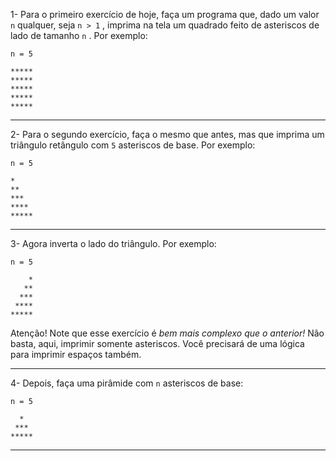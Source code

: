 1- Para o primeiro exercício de hoje, faça um programa que, dado um valor  `n`  qualquer, seja  `n > 1`  , imprima na tela um quadrado feito de asteriscos de lado de tamanho  `n`  . Por exemplo:

```shell
n = 5

*****
*****
*****
*****
*****
```

----------

2- Para o segundo exercício, faça o mesmo que antes, mas que imprima um triângulo retângulo com  `5`  asteriscos de base. Por exemplo:

```shell
n = 5

*
**
***
****
*****
```

----------

3- Agora inverta o lado do triângulo. Por exemplo:

```shell
n = 5

    *
   **
  ***
 ****
*****
```

Atenção! Note que esse exercício é  _bem mais complexo que o anterior!_ Não basta, aqui, imprimir somente asteriscos. Você precisará de uma lógica para imprimir espaços também.

----------

4- Depois, faça uma pirâmide com  `n`  asteriscos de base:

```shell
n = 5

  *
 ***
*****
```

----------
